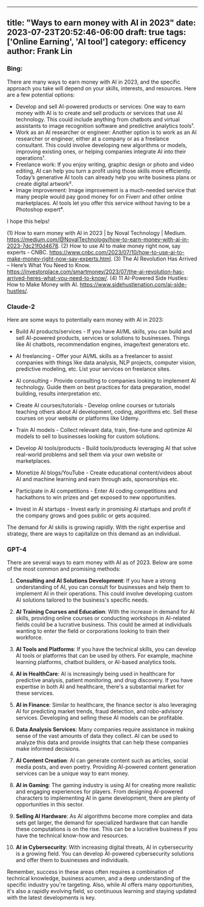 
---
title: "Ways to earn money with AI in 2023"
date: 2023-07-23T20:52:46-06:00
draft: true
tags: ['Online Earning', 'AI tool']
category: efficency
author: Frank Lin
---

### Bing:
There are many ways to earn money with AI in 2023, and the specific approach you take will depend on your skills, interests, and resources. Here are a few potential options:

- Develop and sell AI-powered products or services: One way to earn money with AI is to create and sell products or services that use AI technology. This could include anything from chatbots and virtual assistants to image recognition software and predictive analytics tools¹.
- Work as an AI researcher or engineer: Another option is to work as an AI researcher or engineer, either at a company or as a freelance consultant. This could involve developing new algorithms or models, improving existing ones, or helping companies integrate AI into their operations¹.
- Freelance work: If you enjoy writing, graphic design or photo and video editing, AI can help you turn a profit using those skills more efficiently. Today’s generative AI tools can already help you write business plans or create digital artwork².
- Image improvement: Image improvement is a much-needed service that many people would pay good money for on Fiverr and other online marketplaces. AI tools let you offer this service without having to be a Photoshop expert⁴.

I hope this helps!

(1) How to earn money with AI in 2023 | by Noval Technology | Medium. https://medium.com/@NovalTechnology/how-to-earn-money-with-ai-in-2023-7dc21f0d4678.
(2) How to use AI to make money right now, say experts - CNBC. https://www.cnbc.com/2023/07/10/how-to-use-ai-to-make-money-right-now-say-experts.html.
(3) The AI Revolution Has Arrived – Here’s What You Need to Know. https://investorplace.com/smartmoney/2023/07/the-ai-revolution-has-arrived-heres-what-you-need-to-know/.
(4) 11 AI-Powered Side Hustles: How to Make Money with AI. https://www.sidehustlenation.com/ai-side-hustles/.


### Claude-2
Here are some ways to potentially earn money with AI in 2023:

- Build AI products/services - If you have AI/ML skills, you can build and sell AI-powered products, services or solutions to businesses. Things like AI chatbots, recommendation engines, image/text generators etc.

- AI freelancing - Offer your AI/ML skills as a freelancer to assist companies with things like data analysis, NLP projects, computer vision, predictive modeling, etc. List your services on freelance sites.

- AI consulting - Provide consulting to companies looking to implement AI technology. Guide them on best practices for data preparation, model building, results interpretation etc.

- Create AI courses/tutorials - Develop online courses or tutorials teaching others about AI development, coding, algorithms etc. Sell these courses on your website or platforms like Udemy.

- Train AI models - Collect relevant data, train, fine-tune and optimize AI models to sell to businesses looking for custom solutions.

- Develop AI tools/products - Build tools/products leveraging AI that solve real-world problems and sell them via your own website or marketplaces.

- Monetize AI blogs/YouTube - Create educational content/videos about AI and machine learning and earn through ads, sponsorships etc.

- Participate in AI competitions - Enter AI coding competitions and hackathons to win prizes and get exposed to new opportunities.

- Invest in AI startups - Invest early in promising AI startups and profit if the company grows and goes public or gets acquired.

The demand for AI skills is growing rapidly. With the right expertise and strategy, there are ways to capitalize on this demand as an individual.

### GPT-4
There are several ways to earn money with AI as of 2023. Below are some of the most common and promising methods:

1. **Consulting and AI Solutions Development**: If you have a strong understanding of AI, you can consult for businesses and help them to implement AI in their operations. This could involve developing custom AI solutions tailored to the business's specific needs.

2. **AI Training Courses and Education**: With the increase in demand for AI skills, providing online courses or conducting workshops in AI-related fields could be a lucrative business. This could be aimed at individuals wanting to enter the field or corporations looking to train their workforce.

3. **AI Tools and Platforms**: If you have the technical skills, you can develop AI tools or platforms that can be used by others. For example, machine learning platforms, chatbot builders, or AI-based analytics tools.

4. **AI in HealthCare**: AI is increasingly being used in healthcare for predictive analysis, patient monitoring, and drug discovery. If you have expertise in both AI and healthcare, there's a substantial market for these services.

5. **AI in Finance**: Similar to healthcare, the finance sector is also leveraging AI for predicting market trends, fraud detection, and robo-advisory services. Developing and selling these AI models can be profitable.

6. **Data Analysis Services**: Many companies require assistance in making sense of the vast amounts of data they collect. AI can be used to analyze this data and provide insights that can help these companies make informed decisions. 

7. **AI Content Creation**: AI can generate content such as articles, social media posts, and even poetry. Providing AI-powered content generation services can be a unique way to earn money.

8. **AI in Gaming**: The gaming industry is using AI for creating more realistic and engaging experiences for players. From designing AI-powered characters to implementing AI in game development, there are plenty of opportunities in this sector.

9. **Selling AI Hardware**: As AI algorithms become more complex and data sets get larger, the demand for specialized hardware that can handle these computations is on the rise. This can be a lucrative business if you have the technical know-how and resources.

10. **AI in Cybersecurity**: With increasing digital threats, AI in cybersecurity is a growing field. You can develop AI-powered cybersecurity solutions and offer them to businesses and individuals.

Remember, success in these areas often requires a combination of technical knowledge, business acumen, and a deep understanding of the specific industry you're targeting. Also, while AI offers many opportunities, it's also a rapidly evolving field, so continuous learning and staying updated with the latest developments is key.